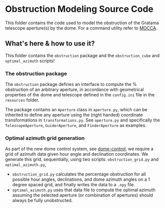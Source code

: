 # Obstruction Modeling Source Code

This folder contains the code used to model the obstruction of the Gratama telescope aperture(s) by the dome. For a command utility refer to [MOCCA](https://github.com/mickveldhuis/mocca).

## What's here & how to use it?

This folder contains the `obstruction` package and the `obstruction_cube` and `optimal_azimuth` scripts!

### The obstruction package

The `obstruction` package defines an interface to compute the % obstruction of an arbitrary aperture, in accordance with geometrical properties of the dome and telescope defined in the `config.ini` file in the `resources` folder.

The package contains an `Aperture` class in `aperture.py`, which can be inherited to define any aperture using the (right handed) coordinate transformations in `transformations.py`. See `aperture.py` and specifically the `TelescopeAperture`, `GuiderAperture`, and `FinderAperture` as examples.

### Optimal azimuth grid generation

As part of the new dome control system, see [dome-control](https://github.com/PracticalAstronomyCrew/dome-control), we require a grid of azimuth data given hour angle and declination coordinates. We generate this grid, sequentially, using two scripts: `obstruction_grid.py` and `optimal_azimuth.py`,

- `obstruction_grid.py` calculates the percentage obstruction for all possible hour angles, declinations, and dome azimuth angles on a 1 degree spaced grid, and finally writes the data to a `.npy` file.
- `optimal_azimuth.py` uses that data file to compute the optimal azimuth assuming the selected aperture (or combination of apertures) should always be fully unobstructed.
